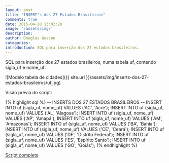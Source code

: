 ```yaml
---
layout: post
title: "INSERT’s dos 27 Estados Brasileiros"
comments: true
date: 2015-04-28 13:02:28
image: '/assets/img/'
description:
author: Douglas Gusson
categories:
introduction: SQL para inserção dos 27 estados brasileiros.
---
```


SQL para inserção dos 27 estados brasileiros, numa tabela uf, contendo sigla_uf e nome_uf:

![Modelo tabela de cidades]({{ site.url }}/assets/img/inserts-dos-27-estados-brasileiros/uf.jpg)

Visão prévia do script:

{% highlight sql %}
-- INSERTS DOS 27 ESTADOS BRASILEIROS --
INSERT INTO uf (sigla_uf, nome_uf) VALUES ('AC', 'Acre');
INSERT INTO uf (sigla_uf, nome_uf) VALUES ('AL', 'Alagoas');
INSERT INTO uf (sigla_uf, nome_uf) VALUES ('AP', 'Amapá');
INSERT INTO uf (sigla_uf, nome_uf) VALUES ('AM', 'Amazonas');
INSERT INTO uf (sigla_uf, nome_uf) VALUES ('BA', 'Bahia');
INSERT INTO uf (sigla_uf, nome_uf) VALUES ('CE', 'Ceará');
INSERT INTO uf (sigla_uf, nome_uf) VALUES ('DF', 'Distrito Federal');
INSERT INTO uf (sigla_uf, nome_uf) VALUES ('ES', 'Espírito Santo');
INSERT INTO uf (sigla_uf, nome_uf) VALUES ('GO', 'Goiás');
{% endhighlight %}

[Script completo](https://raw.githubusercontent.com/douglasgusson/scritpts-sql/master/script-estados.sql)
